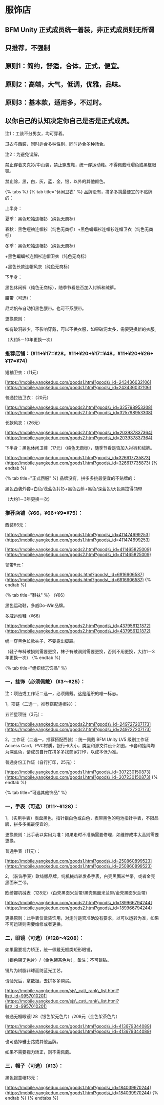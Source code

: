 # 服饰店

## BFM Unity 正式成员统一着装，非正式成员则无所谓

## 只推荐，不强制

## 原则1：简约，舒适，合体，正式，便宜。

## 原则2：高端，大气，低调，优雅，品味。

## 原则3：基本款，适用多，不过时。

## 以你自己的认知决定你自己是否是正式成员。

注1：工装不分男女，均可穿着。

卫衣与西装，同时适合多种性别，同时适合多种场合。

注2：为避免误解，

禁止穿着夹克衫/中山装，禁止穿皮鞋，统一穿运动鞋。不得佩戴玳瑁色或黑框眼镜。

禁止除，黑，白，灰，蓝，金，银，以外的其他颜色。

{% tabs %}
{% tab title="休闲卫衣" %}
品牌没有，拼多多挑最便宜的不贴牌的：

上半身：

夏季：黑色短袖连帽衫（纯色无商标）

春秋：黑色短袖连帽衫（纯色无商标）+黑色蝙蝠衫连帽衫连帽卫衣（纯色无商标）

冬季：黑色短袖连帽衫（纯色无商标）

\+黑色蝙蝠衫连帽衫连帽卫衣（纯色无商标）

\+黑色长款连帽风衣（纯色无商标）

下半身：

黑色休闲裤（纯色无商标），随季节看是否加入衬裤和绒裤。

腰带（可选）：

尼龙帆布自动扣黑色腰带。也可不系腰带。

更换原则：

如有破洞较少，不影响穿戴，可以不换衣服，如果破洞太多，需要更换新的衣服。

（大约5－10年更换一次）

### 推荐店铺：（¥11+¥17=¥28，¥11+¥20+¥17=¥48，¥11+¥20+¥26+¥17=¥74）

短袖卫衣：（11元）

[https://mobile.yangkeduo.com/goods1.html?goods\_id=243436032106](https://mobile.yangkeduo.com/goods1.html?goods\_id=243436032106)

普通拉链卫衣：（20元）

[https://mobile.yangkeduo.com/goods2.html?goods\_id=325798953308](https://mobile.yangkeduo.com/goods2.html?goods\_id=325798953308)

长款风衣：（26元）

[https://mobile.yangkeduo.com/goods2.html?goods\_id=203937837364](https://mobile.yangkeduo.com/goods2.html?goods\_id=203937837364)

下半身：黑色休闲卫裤（17元）（纯色无商标），随季节看是否加入衬裤和绒裤。

[https://mobile.yangkeduo.com/goods1.html?goods\_id=326617735873](https://mobile.yangkeduo.com/goods1.html?goods\_id=326617735873)
{% endtab %}

{% tab title="正式西服" %}
品牌没有，拼多多挑最便宜的不贴牌的：

黑色西装外套+白色/浅蓝色衬衫+黑色西裤+黑色/深蓝色/灰色易拉得领带

（大约1－3年更换一次）

### 推荐店铺（¥66，¥66+¥9=¥75）：

西装66元：

[https://mobile.yangkeduo.com/goods1.html?goods\_id=411474699253](https://mobile.yangkeduo.com/goods1.html?goods\_id=411474699253)

[https://mobile.yangkeduo.com/goods2.html?goods\_id=411465825009](https://mobile.yangkeduo.com/goods2.html?goods\_id=411465825009)

领带9元：

[https://mobile.yangkeduo.com/goods.html?goods\_id=6916606587](https://mobile.yangkeduo.com/goods.html?goods\_id=6916606587)
{% endtab %}

{% tab title="鞋袜" %}
（¥66）

黑色运动鞋，多威Do-Win品牌。

多威运动鞋（¥66）

[https://mobile.yangkeduo.com/goods2.html?goods\_id=437956121872](https://mobile.yangkeduo.com/goods2.html?goods\_id=437956121872)

统一穿黑色长款袜子，不要露出脚踝。

（鞋子布料破损则需要更换，袜子有破洞则需要更换，否则不用更换，大约1－3年更换一次）
{% endtab %}

{% tab title="组织标志饰品" %}
### 一，挂饰（必须佩戴）（¥3～¥25）：

注：项链或工作证二选一，必须佩戴。这是组织的唯一标志。

1，项链（二选一，推荐搭配连帽衫）：

五芒星项链（3元）：

[https://mobile.yangkeduo.com/goods2.html?goods\_id=249727207173](https://mobile.yangkeduo.com/goods2.html?goods\_id=249727207173)

2，工作证（二选一，推荐搭配西装）：统一佩戴 BFM Unity LV5 级别工作证 Access Card，PVC材质，银行卡大小，类型和源文件设计如图，卡套和挂绳均为深蓝色，请成员自行在拼多多找商家打印，以成本低为准。

普通身份工作证（自行打印，25元）：

[https://mobile.yangkeduo.com/goods1.html?goods\_id=307230150873](https://mobile.yangkeduo.com/goods1.html?goods\_id=307230150873)
{% endtab %}

{% tab title="可选其他饰品" %}
### 一，手表（可选）（¥11～¥128）：

1，（实用手表）表盘黑色，指针银白色或白色，表带黑色的电池指针手表，不限品牌，拼多多挑最便宜的。

更换原则：此手表以实用为准：如果走时不准确需要修理，如维修成本太高则需要更换。

普通手表（11元）：

[https://mobile.yangkeduo.com/goods1.html?goods\_id=250860899523](https://mobile.yangkeduo.com/goods1.html?goods\_id=250860899523)

2，（装饰手表）欧绮娜品牌，纯机械齿轮发条手表，白壳黑面米兰带，或者金壳黑面米兰带。

欧绮娜机械表（128元）（白壳黑面米兰带/黑壳黑面米兰带/金壳黑面米兰带）

[https://mobile.yangkeduo.com/goods2.html?goods\_id=189966794244](https://mobile.yangkeduo.com/goods2.html?goods\_id=189966794244)

更换原则：此手表仅做装饰用，对走时是否准确没有要求，以可以运转为准，如果不可运转则需要维修或者更换。

### 二，眼镜（可选）（¥128～¥208）：

如果需要视力矫正，统一佩戴无框类矩形眼镜，

（银色架无色片）/（金色架茶色片），备注：不可镶钻。

镜片为树脂非球面防蓝光工艺。

请验光后，拿数据。去拼多多购买。

[https://mobile.yangkeduo.com/sjs\_cat\_rank\_list.html?list\_id=9957010201](https://mobile.yangkeduo.com/sjs\_cat\_rank\_list.html?list\_id=9957010201)

普通无框眼镜128（银色架无色片）/208元（金色架茶色片）

[https://mobile.yangkeduo.com/goods1.html?goods\_id=413679344089](https://mobile.yangkeduo.com/goods1.html?goods\_id=413679344089)

也可选择雅士路或其他品牌。

如果不需要视力矫正，则不需佩戴。

### 三，帽子（可选）（¥13）：

黑色报童帽13元：

[https://mobile.yangkeduo.com/goods1.html?goods\_id=184039970244](https://mobile.yangkeduo.com/goods1.html?goods\_id=184039970244)
{% endtab %}
{% endtabs %}

